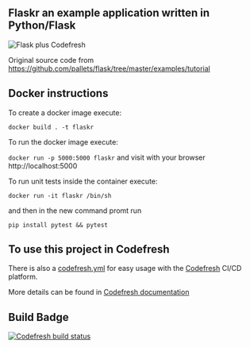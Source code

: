## Flaskr an example application written in Python/Flask

![Flask plus Codefresh](docker-flask-codefresh.jpg)

Original source code from https://github.com/pallets/flask/tree/master/examples/tutorial

## Docker instructions

To create a docker image execute: 

`docker build . -t flaskr`

To run the docker image execute:

`docker run -p 5000:5000 flaskr` and visit with your browser http://localhost:5000

To run unit tests inside the container execute:

`docker run -it flaskr /bin/sh`

and then in the new command promt run

`pip install pytest && pytest`

## To use this project in Codefresh

There is also a [codefresh.yml](codefresh.yml) for easy usage with the [Codefresh](codefresh.io) CI/CD platform.

More details can be found in [Codefresh documentation](https://codefresh.io/docs/docs/getting-started/create-a-basic-pipeline/)

## Build Badge
[![Codefresh build status]( https://g.codefresh.io/api/badges/pipeline/mirantis-devops/Docker-Secure-Supply-Chain%2Fship-code-faster?type=cf-1&key=eyJhbGciOiJIUzI1NiJ9.NWY4ZTI3NjZiYWQ0MjI1NTlkMDI1M2Qw.xD_sLNYjzaQPVGSVFH8bn4thhZzBZnOuB98swLiWYNw)]( https://g.codefresh.io/pipelines/edit/new/builds?id=5f8e2c19d2c86ae291b0671f&pipeline=ship-code-faster&projects=Docker-Secure-Supply-Chain&projectId=5f8e2bb4d2c86af148b0671e)
